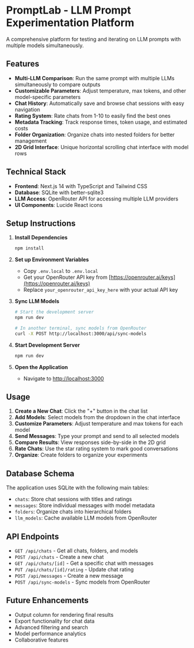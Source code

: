 # PromptLab - LLM Prompt Experimentation Platform

A comprehensive platform for testing and iterating on LLM prompts with multiple models simultaneously.

## Features

- **Multi-LLM Comparison**: Run the same prompt with multiple LLMs simultaneously to compare outputs
- **Customizable Parameters**: Adjust temperature, max tokens, and other model-specific parameters
- **Chat History**: Automatically save and browse chat sessions with easy navigation
- **Rating System**: Rate chats from 1-10 to easily find the best ones
- **Metadata Tracking**: Track response times, token usage, and estimated costs
- **Folder Organization**: Organize chats into nested folders for better management
- **2D Grid Interface**: Unique horizontal scrolling chat interface with model rows

## Technical Stack

- **Frontend**: Next.js 14 with TypeScript and Tailwind CSS
- **Database**: SQLite with better-sqlite3
- **LLM Access**: OpenRouter API for accessing multiple LLM providers
- **UI Components**: Lucide React icons

## Setup Instructions

1. **Install Dependencies**
   ```bash
   npm install
   ```

2. **Set up Environment Variables**
   - Copy `.env.local` to `.env.local`
   - Get your OpenRouter API key from [https://openrouter.ai/keys](https://openrouter.ai/keys)
   - Replace `your_openrouter_api_key_here` with your actual API key

3. **Sync LLM Models**
   ```bash
   # Start the development server
   npm run dev
   
   # In another terminal, sync models from OpenRouter
   curl -X POST http://localhost:3000/api/sync-models
   ```

4. **Start Development Server**
   ```bash
   npm run dev
   ```

5. **Open the Application**
   - Navigate to [http://localhost:3000](http://localhost:3000)

## Usage

1. **Create a New Chat**: Click the "+" button in the chat list
2. **Add Models**: Select models from the dropdown in the chat interface
3. **Customize Parameters**: Adjust temperature and max tokens for each model
4. **Send Messages**: Type your prompt and send to all selected models
5. **Compare Results**: View responses side-by-side in the 2D grid
6. **Rate Chats**: Use the star rating system to mark good conversations
7. **Organize**: Create folders to organize your experiments

## Database Schema

The application uses SQLite with the following main tables:
- `chats`: Store chat sessions with titles and ratings
- `messages`: Store individual messages with model metadata
- `folders`: Organize chats into hierarchical folders
- `llm_models`: Cache available LLM models from OpenRouter

## API Endpoints

- `GET /api/chats` - Get all chats, folders, and models
- `POST /api/chats` - Create a new chat
- `GET /api/chats/[id]` - Get a specific chat with messages
- `PUT /api/chats/[id]/rating` - Update chat rating
- `POST /api/messages` - Create a new message
- `POST /api/sync-models` - Sync models from OpenRouter

## Future Enhancements

- Output column for rendering final results
- Export functionality for chat data
- Advanced filtering and search
- Model performance analytics
- Collaborative features

